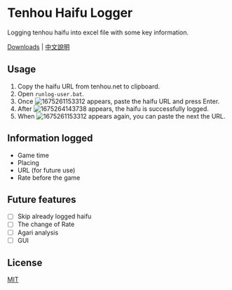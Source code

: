 # Tenhou Haifu Logger

Logging tenhou haifu into excel file with some key information.

[Downloads](https://github.com/Jim137/Tenhou-Haifu-Logger/releases/latest) | [中文說明](README_zh.md)

## Usage

1. Copy the haifu URL from tenhou.net to clipboard.
2. Open `runlog-user.bat`.
3. Once ![1675261153312](image/README/1675261153312.png) appears, paste the haifu URL and press Enter.
4. After ![1675264143738](image/README/1675264143738.png) appears, the haifu is successfully logged.
5. When ![1675261153312](image/README/1675261153312.png) appears again, you can paste the next the URL.

## Information logged

* Game time
* Placing
* URL (for future use)
* Rate before the game

## Future features

* [ ] Skip already logged haifu
* [ ] The change of Rate
* [ ] Agari analysis
* [ ] GUI

## License

[MIT](LICENSE)
